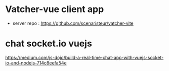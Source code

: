 # Vatcher-vue client app 
- server repo : https://github.com/scenaristeur/vatcher-vite


# chat socket.io vuejs

https://medium.com/js-dojo/build-a-real-time-chat-app-with-vuejs-socket-io-and-nodejs-714c8eefa54e

